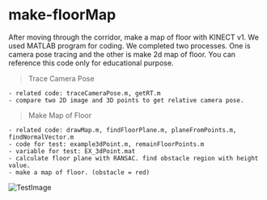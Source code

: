 # make-floorMap
After moving through the corridor, make a map of floor with KINECT v1.
We used MATLAB program for coding.
We completed two processes. One is camera pose tracing and the other is make 2d map of floor.
You can reference this code only for educational purpose.

> Trace Camera Pose

    - related code: traceCameraPose.m, getRT.m
    - compare two 2D image and 3D points to get relative camera pose.

> Make Map of Floor

    - related code: drawMap.m, findFloorPlane.m, planeFromPoints.m, findNormalVector.m
    - code for test: example3dPoint.m, remainFloorPoints.m
    - variable for test: EX_3dPoint.mat
    - calculate floor plane with RANSAC. find obstacle region with height value.
    - make a map of floor. (obstacle = red)
   ![TestImage](https://github.com/jlee-ds/makeFloorMap/blob/master/1.JPG?raw=true)
